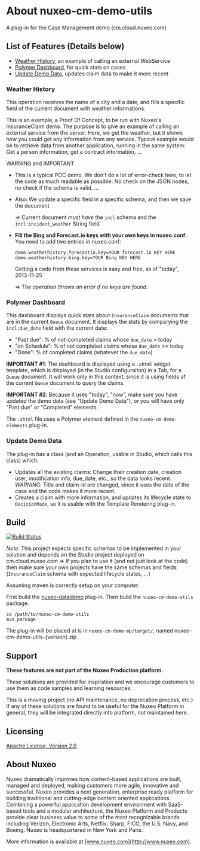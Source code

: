 # About nuxeo-cm-demo-utils

A plug-in for the Case Management demo (cm.cloud.nuxeo.com)

## List of Features (Details below)

* [Weather History](#weather-history), an example of calling an external WebService
* [Polymer Dashboard](#polymer-dashboard), for quick stats on cases
* [Update Demo Data](#update-demo-data), updates claim data to make it more recent


### Weather History

This operation receives the name of a city and a date, and fills a specific
field of the current document with weather informations.

This is an example, a Proof Of Concept, to be run with Nuxeo's InsuranceClaim
demo. The purpose is to give an example of calling an external service from
the server. Here, we get the weather, but it shows how you could get any
information from any service. Typical example would be to retrieve data from
another application, running in the same system: Get a person information,
get a contract information, ...

WARNING and IMPORTANT

* This is a typical POC demo. We don't do a lot of error-check here, to let the code as much readable as possible: No check on the JSON nodes, no check if the schema is valid, ...
* Also: We update a specific field in a specific schema, and then we save the document

	=> Current document _must have_ the `incl` schema and the `incl:incident_weather` String field

* **Fill the Bing and Forecast.io keys with your own keys in nuxeo.conf**. You need to add two entries in nuxeo.conf:
    ```
    demo.weatherhistory.forecastio.key=YOUR forecast.io KEY HERE
    demo.weatherhistory.bing.key=YOUR Bing KEY HERE 
    ```


    Getting a code from these services is easy and free, as of "today", 2013-11-25

    => _The operation throws an error  if no keys are found_.


### Polymer Dashboard

This dashboard displays quick stats about `InsuranceClaim` documents that are in the current `Queue` document. It displays the stats by comparying the `ìncl:due_date` field with the current date:

* "Past due": % of not-completed claims whose `due_date` > today
* "on Schedule": % of not completed claims whose `due_date` >= today
* "Done": % of completed claims (whatever the `due_date`)

**IMPORTANT #1**: The dashboard is displayed using a `.xhtml` widget template, which is displayed (in the Studio configuraiton) in a Tab, for a `Queue` document. It will work only in this context, since it is using fields of the current `Queue` document to query the claims.

**IMPORTANT #2**: Because it uses "today", "now", make sure you have updated the demo data (see "Update Demo Data"), or you will have only "Past due" or "Completed" elements.

The `.xhtml` file uses a Polymer element defined in the `nuxeo-cm-demo-elements` plug-in.


### Update Demo Data

The plug-in has a class (and an Operation, usable in Studio, which calls this class) which:

* Updates all the existing claims: Change their creation date, creation user, modification info, due_date, etc., so the data looks recent. _WARNING_: Title and claim-id are changed, since it uses the date of the case and the code makes it more recent.
* Creates a claim with more information, and updates its lifecycle state to `DecisionMade`, so it is usable with the Template Rendering plug-in.


## Build

[![Build Status](https://qa.nuxeo.org/jenkins/buildStatus/icon?job=Sandbox/sandbox_nuxeo-cm-demo-utils-master)](https://qa.nuxeo.org/jenkins/view/sandbox/job/Sandbox/job/sandbox_nuxeo-cm-demo-utils-master/)

_Note_: This project expects specific schemas to be implemented in your solution and depends on the Studio project deployed on cm.cloud.nuxeo.com => If you plan to use it (and not just look at the code) then make sure your own projects have the same schemas and fields (`InsuranceClaim` schema with expected lifecycle states, ...)

Assuming maven is correctly setup on your computer:

First build the [nuxeo-datademo](https://github.com/nuxeo-sandbox/nuxeo-datademo) plug-in. Then build the `nuxeo-cm-demo-utils` package.

    cd /path/to/nuxeo-cm-demo-utils
    mvn package

The plug-in will be placed at is in `nuxeo-cm-demo-mp/target/`, named nuxeo-cm-demo-utils-{version}.zip

## Support

**These features are not part of the Nuxeo Production platform.**

These solutions are provided for inspiration and we encourage customers to use them as code samples and learning resources.

This is a moving project (no API maintenance, no deprecation process, etc.) If any of these solutions are found to be useful for the Nuxeo Platform in general, they will be integrated directly into platform, not maintained here.


## Licensing

[Apache License, Version 2.0](http://www.apache.org/licenses/LICENSE-2.0)


## About Nuxeo

Nuxeo dramatically improves how content-based applications are built, managed and deployed, making customers more agile, innovative and successful. Nuxeo provides a next generation, enterprise ready platform for building traditional and cutting-edge content oriented applications. Combining a powerful application development environment with SaaS-based tools and a modular architecture, the Nuxeo Platform and Products provide clear business value to some of the most recognizable brands including Verizon, Electronic Arts, Netflix, Sharp, FICO, the U.S. Navy, and Boeing. Nuxeo is headquartered in New York and Paris.

More information is available at [www.nuxeo.com](http://www.nuxeo.com).
